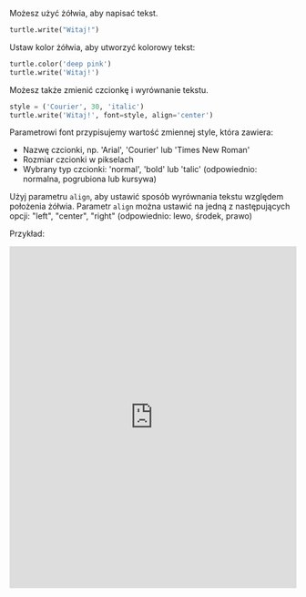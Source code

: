 Możesz użyć żółwia, aby napisać tekst.

```python
turtle.write("Witaj!")
```

Ustaw kolor żółwia, aby utworzyć kolorowy tekst:

```python
turtle.color('deep pink')
turtle.write('Witaj!')
```

Możesz także zmienić czcionkę i wyrównanie tekstu.

```python
style = ('Courier', 30, 'italic')
turtle.write('Witaj!', font=style, align='center')
```

Parametrowi font przypisujemy wartość zmiennej style, która zawiera:

+ Nazwę czcionki, np. 'Arial', 'Courier' lub 'Times New Roman'
+ Rozmiar czcionki w pikselach
+ Wybrany typ czcionki: 'normal', 'bold' lub 'talic' (odpowiednio: normalna, pogrubiona lub kursywa)

Użyj parametru `align`, aby ustawić sposób wyrównania tekstu względem położenia żółwia. Parametr `align` można ustawić na jedną z następujących opcji: "left", "center", "right" (odpowiednio: lewo, środek, prawo)

Przykład: 
<iframe src="https://trinket.io/embed/python/e6f89ac86c?start=result" width="100%" height="600" frameborder="0" marginwidth="0" marginheight="0" allowfullscreen></iframe>